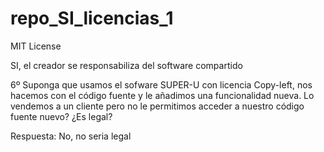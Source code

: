 # repo_SI_licencias_1
MIT License

SI, el creador se responsabiliza del software compartido

6º Suponga que usamos el sofware SUPER-U con licencia Copy-left, nos hacemos con el código fuente y le añadimos una funcionalidad nueva. Lo vendemos a un cliente pero no le permitimos acceder a nuestro código fuente nuevo? ¿Es legal?

Respuesta: No, no seria legal 
